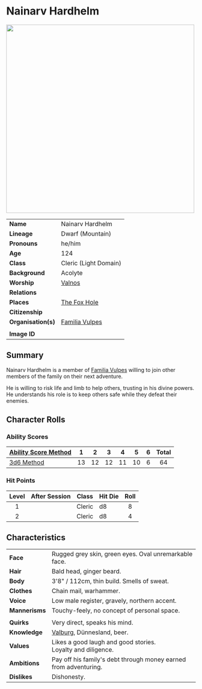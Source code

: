 # Nainarv Hardhelm

<img src="https://raw.githubusercontent.com/jesskelsall/astarus-images/main/characters/portraits/imageid.png" height="500" />

|||
| --- | --- |
| **Name** | Nainarv Hardhelm | character.4
| **Lineage** | Dwarf (Mountain) |
| **Pronouns** | he/him |
| **Age** | 124 |
| **Class** | Cleric (Light Domain) |
| **Background** | Acolyte |
| **Worship** | [Valnos](../gods/deities/valnos.md) |
| **Relations** | |
| **Places** | [The Fox Hole](../places/buildings/the-fox-hole.md) |
| **Citizenship** | |
| **Organisation(s)** | [Familia Vulpes](../organisations/familia-vulpes.md) |
|||
| **Image ID** | |

## Summary

Nainarv Hardhelm is a member of [Familia Vulpes](../organisations/familia-vulpes.md) willing to join other members of the family on their next adventure.

He is willing to risk life and limb to help others, trusting in his divine powers. He understands his role is to keep others safe while they defeat their enemies.

## Character Rolls

### Ability Scores

| [Ability Score Method](../mechanics/ability-score-method/ability-score-method.md) | 1 | 2 | 3 | 4 | 5 | 6 | Total |
| --- |:---:|:---:|:---:|:---:|:---:|:---:|:---:|
| [3d6 Method](../mechanics/ability-score-method/3d6-method.md) | 13 | 12 | 12 | 11 | 10 | 6 | 64 |

### Hit Points

| Level | After Session | Class | Hit Die | Roll |
|:---:|:---:| --- | --- |:---:|
| 1 || Cleric | d8 | 8 |
| 2 || Cleric | d8 | 4 |

## Characteristics

| | |
| --- | --- |
| **Face** | Rugged grey skin, green eyes. Oval unremarkable face. | characteristics.2
| **Hair** | Bald head, ginger beard. |
| **Body** | 3'8" / 112cm, thin build. Smells of sweat. |
| **Clothes** | Chain mail, warhammer. |
| **Voice** | Low male register, gravely, northern accent. |
| **Mannerisms** | Touchy-feely, no concept of personal space. |
| | |
| **Quirks** | Very direct, speaks his mind. |
| **Knowledge** | [Valburg](../civilisations/nilsavnic-alliance/states/valburg.md), Dünnesland, beer. |
| **Values** | Likes a good laugh and good stories.<br>Loyalty and diligence. |
| **Ambitions** | Pay off his family's debt through money earned from adventuring. |
| **Dislikes** | Dishonesty. |
